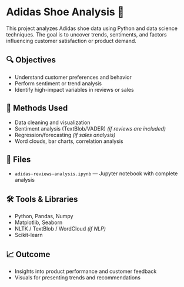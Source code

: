 # Adidas Shoe Analysis 👟

This project analyzes Adidas shoe data using Python and data science techniques. The goal is to uncover trends, sentiments, and factors influencing customer satisfaction or product demand.

## 🔍 Objectives
- Understand customer preferences and behavior
- Perform sentiment or trend analysis
- Identify high-impact variables in reviews or sales

## 🧠 Methods Used
- Data cleaning and visualization
- Sentiment analysis (TextBlob/VADER) *(if reviews are included)*
- Regression/forecasting *(if sales analysis)*
- Word clouds, bar charts, correlation analysis

## 📂 Files
- `adidas-reviews-analysis.ipynb` — Jupyter notebook with complete analysis

## 🛠 Tools & Libraries
- Python, Pandas, Numpy
- Matplotlib, Seaborn
- NLTK / TextBlob / WordCloud *(if NLP)*
- Scikit-learn

## 📈 Outcome
- Insights into product performance and customer feedback
- Visuals for presenting trends and recommendations
